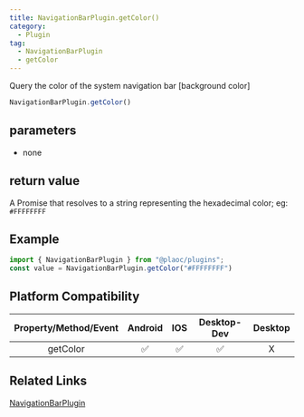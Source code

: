 ```yaml
---
title: NavigationBarPlugin.getColor()
category:
  - Plugin
tag:
  - NavigationBarPlugin
  - getColor 
---
```


Query the color of the system navigation bar \[background color\]

```js
NavigationBarPlugin.getColor()
```

## parameters

  - none

## return value

  A Promise that resolves to a string representing the hexadecimal color; eg: `#FFFFFFFF`

## Example
```js
import { NavigationBarPlugin } from "@plaoc/plugins";
const value = NavigationBarPlugin.getColor("#FFFFFFFF")
```


## Platform Compatibility

| Property/Method/Event| Android | IOS | Desktop-Dev | Desktop |
|:--------------------:|:-------:|:---:|:-----------:|:-------:|
| getColor             | ✅      | ✅  | ✅          | X       |

## Related Links

[NavigationBarPlugin](./index.md)


